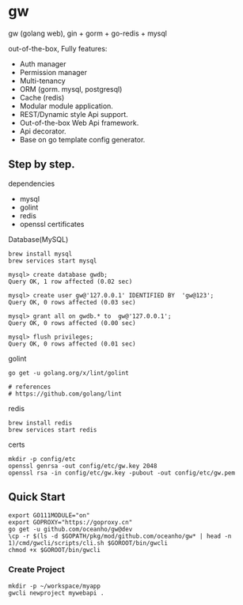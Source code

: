 # gw

gw (golang web), gin + gorm + go-redis + mysql

out-of-the-box, Fully features:

- Auth manager
- Permission manager
- Multi-tenancy
- ORM (gorm. mysql, postgresql)
- Cache (redis)
- Modular module application.
- REST/Dynamic style Api support.
- Out-of-the-box Web Api framework.
- Api decorator.
- Base on go template config generator.

## Step by step.

dependencies

- mysql
- golint
- redis
- openssl certificates

Database(MySQL)

``` shell
brew install mysql
brew services start mysql

mysql> create database gwdb;
Query OK, 1 row affected (0.02 sec)

mysql> create user gw@'127.0.0.1' IDENTIFIED BY  'gw@123';
Query OK, 0 rows affected (0.03 sec)

mysql> grant all on gwdb.* to  gw@'127.0.0.1';
Query OK, 0 rows affected (0.00 sec)

mysql> flush privileges;
Query OK, 0 rows affected (0.01 sec)
```


golint

``` shell
go get -u golang.org/x/lint/golint

# references
# https://github.com/golang/lint
```

redis

``` shell
brew install redis
brew services start redis
```

certs

``` shell
mkdir -p config/etc
openssl genrsa -out config/etc/gw.key 2048
openssl rsa -in config/etc/gw.key -pubout -out config/etc/gw.pem
```

## Quick Start

```shell script
export GO111MODULE="on"
export GOPROXY="https://goproxy.cn"
go get -u github.com/oceanho/gw@dev
\cp -r $(ls -d $GOPATH/pkg/mod/github.com/oceanho/gw* | head -n 1)/cmd/gwcli/scripts/cli.sh $GOROOT/bin/gwcli
chmod +x $GOROOT/bin/gwcli
```

### Create Project

```shell script
mkdir -p ~/workspace/myapp
gwcli newproject mywebapi .
```

